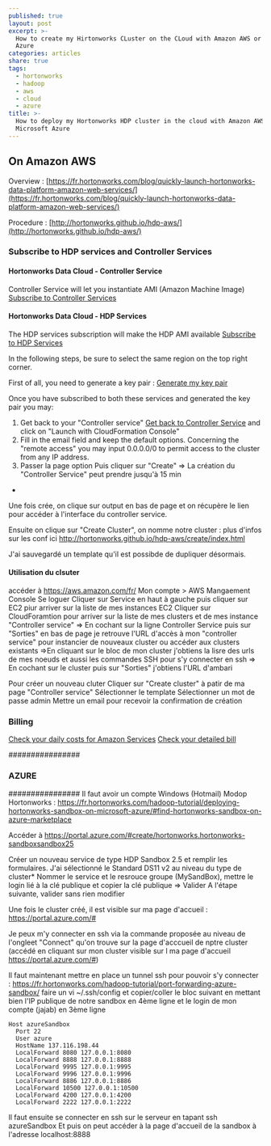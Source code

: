 ```yaml
---
published: true
layout: post
excerpt: >-
  How to create my Hirtonworks CLuster on the CLoud with Amazon AWS or Microsoft
  Azure
categories: articles
share: true
tags:
  - hortonworks
  - hadoop
  - aws
  - cloud
  - azure
title: >-
  How to deploy my Hortonworks HDP cluster in the cloud with Amazon AWS and
  Microsoft Azure
---
```

## On Amazon AWS

Overview : [https://fr.hortonworks.com/blog/quickly-launch-hortonworks-data-platform-amazon-web-services/](https://fr.hortonworks.com/blog/quickly-launch-hortonworks-data-platform-amazon-web-services/)

Procedure : [http://hortonworks.github.io/hdp-aws/](http://hortonworks.github.io/hdp-aws/)

### Subscribe to HDP services and Controller Services
#### Hortonworks Data Cloud - Controller Service
Controller Service will let you instantiate AMI (Amazon Machine Image)
[Subscribe to Controller Services](https://aws.amazon.com/marketplace/pp/B01LXOQBOU?qid=1488444197744&sr=0-2&ref_=srh_res_product_title)

#### Hortonworks Data Cloud - HDP Services
The HDP services subscription will make the HDP AMI available
[Subscribe to HDP Services](https://aws.amazon.com/marketplace/fulfillment?pricing=hourly&productId=1eeff3e2-5715-4e42-9ef0-023f823095af&ref_=dtl_psb_continue&region=us-east-1)

In the following steps, be sure to select the same region on the top right corner.

First of all, you need to generate a key pair : [Generate my key pair](https://eu-west-1.console.aws.amazon.com/ec2/v2/home?region=eu-west-1#KeyPairs:sort=keyName) 

Once you have subscribed to both these services and generated the key pair you may:
1. Get back to your "Controller service" [Get back to Controller Service](https://aws.amazon.com/marketplace/pp/B01LXOQBOU?qid=1488444197744&sr=0-2&ref_=srh_res_product_title) and click on "Launch with CloudFormation Console"
2. Fill in the email field and keep the default options. Concerning the "remote access" you may input 0.0.0.0/0 to permit access to the cluster from any IP address.
3. Passer la page option
Puis cliquer sur "Create" => La création du "Controller Service" peut prendre jusqu'à 15 min
* 
Une fois crée, on clique sur output en bas de page et on récupère le lien pour accéder à l'interface du controller service. 

Ensuite on clique sur "Create Cluster", on nomme notre cluster : plus d'infos sur les conf ici http://hortonworks.github.io/hdp-aws/create/index.html 

J'ai sauvegardé un template qu'il est possibde de dupliquer désormais.

#### Utilisation du clsuter  ########

accéder  à https://aws.amazon.com/fr/
Mon compte > AWS Mangaement Console
Se loguer
Cliquer sur Service en haut à gauche puis cliquer sur EC2 piur arriver sur la liste de mes instances EC2
Cliquer sur CloudForamtion pour arriver sur la liste de mes clusters et de mes instance "Controller service"
 => En cochant sur la ligne Controller Service puis sur "Sorties" en bas de page je retrouve l'URL d'accès à mon "controller service" pour instancier de nouveaux cluster ou accéder aux clusters existants 
   =>En cliquant sur le bloc de mon cluster j'obtiens la lisre des urls de mes noeuds  et aussi les commandes SSH pour s'y connecter en ssh
 => En cochant sur le cluster puis sur "Sorties" j'obtiens l'URL d'ambari

Pour créer un nouveau cluter
Cliquer sur "Create cluster" à patir de ma page "Controller service"
Sélectionner le template
Sélectionner un mot de passe admin
Mettre un email pour recevoir la confirmation de création

### Billing

[Check your daily costs for Amazon Services](https://console.aws.amazon.com/cost-reports/home?#/custom?groupBy=InstanceType&forecastTimeRangeOption=None&hasBlended=false&noSubscription=false&excludeTax=false&excludeTaggedResources=false&chartStyle=Group&timeRangeOption=Last7Days&granularity=Daily&reportName=Daily%20costs&reportType=CostUsage&startDate=2017-02-25&endDate=2017-03-03&filter=%5B%5D)
[Check your detailed bill](https://console.aws.amazon.com/billing/home#/bill?year=2017&month=3)



################
### AZURE ######
################
Il faut avoir un compte Windows (Hotmail)
Modop Hortonworks : https://fr.hortonworks.com/hadoop-tutorial/deploying-hortonworks-sandbox-on-microsoft-azure/#find-hortonworks-sandbox-on-azure-marketplace 

Accéder à https://portal.azure.com/#create/hortonworks.hortonworks-sandboxsandbox25 

Créer un nouveau service de type HDP Sandbox 2.5 et remplir les formulaires.
J'ai sélectionné le Standard DS11 v2 au niveau du type de cluster*
Nommer le service et le resrouce groupe (MySandBox), mettre le login lié à la clé publique et copier la clé publique => Valider
A l'étape suivante, valider sans rien modifier

Une fois le cluster créé, il est visible sur ma page d'accueil : https://portal.azure.com/#

Je peux m'y connecter en ssh via la commande proposée au niveau de l'ongleet "Connect" qu'on trouve sur la page d'acccueil de nptre cluster (accédé en cliquant sur mon cluster visible sur l ma page d'accueil https://portal.azure.com/#) 

Il faut maintenant mettre en place un tunnel ssh pour pouvoir s'y connecter : https://fr.hortonworks.com/hadoop-tutorial/port-forwarding-azure-sandbox/
faire un vi ~/.ssh/config et copier/coller le bloc suivant en mettant bien l'IP publique de notre sandbox en 4ème ligne et le login de mon compte (jajab) en 3ème ligne

```shell
Host azureSandbox
  Port 22
  User azure
  HostName 137.116.198.44
  LocalForward 8080 127.0.0.1:8080
  LocalForward 8888 127.0.0.1:8888
  LocalForward 9995 127.0.0.1:9995
  LocalForward 9996 127.0.0.1:9996
  LocalForward 8886 127.0.0.1:8886
  LocalForward 10500 127.0.0.1:10500
  LocalForward 4200 127.0.0.1:4200
  LocalForward 2222 127.0.0.1:2222
```

Il faut ensuite se connecter en ssh sur le serveur en tapant ssh azureSandbox
Et puis on peut accéder à la page d'accueil de la sandbox à l'adresse localhost:8888
